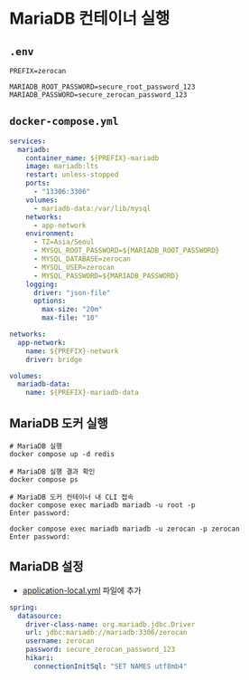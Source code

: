 # MariaDB 컨테이너 실행

## `.env`

```properties
PREFIX=zerocan

MARIADB_ROOT_PASSWORD=secure_root_password_123
MARIADB_PASSWORD=secure_zerocan_password_123
```

## `docker-compose.yml`

```yaml
services:
  mariadb:
    container_name: ${PREFIX}-mariadb
    image: mariadb:lts
    restart: unless-stopped
    ports:
      - "13306:3306"
    volumes:
      - mariadb-data:/var/lib/mysql
    networks:
      - app-network
    environment:
      - TZ=Asia/Seoul
      - MYSQL_ROOT_PASSWORD=${MARIADB_ROOT_PASSWORD}
      - MYSQL_DATABASE=zerocan
      - MYSQL_USER=zerocan
      - MYSQL_PASSWORD=${MARIADB_PASSWORD}
    logging:
      driver: "json-file"
      options:
        max-size: "20m"
        max-file: "10"

networks:
  app-network:
    name: ${PREFIX}-network
    driver: bridge

volumes:
  mariadb-data:
    name: ${PREFIX}-mariadb-data
```

## MariaDB 도커 실행

```shell
# MariaDB 실행
docker compose up -d redis

# MariaDB 실행 결과 확인
docker compose ps

# MariaDB 도커 컨테이너 내 CLI 접속
docker compose exec mariadb mariadb -u root -p
Enter password: 

docker compose exec mariadb mariadb -u zerocan -p zerocan
Enter password: 
```

## MariaDB 설정

- [application-local.yml](/src/main/resources/application-local.yml) 파일에 추가

```yaml
spring:
  datasource:
    driver-class-name: org.mariadb.jdbc.Driver
    url: jdbc:mariadb://mariadb:3306/zerocan
    username: zerocan
    password: secure_zerocan_password_123
    hikari:
      connectionInitSql: "SET NAMES utf8mb4"
```